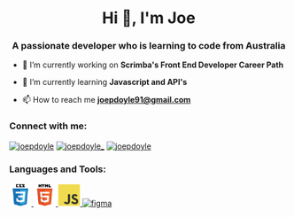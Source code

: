 <h1 align="center">Hi 👋, I'm Joe</h1>
<h3 align="center">A passionate developer who is learning to code from Australia</h3>

- 🔭 I’m currently working on **Scrimba's Front End Developer Career Path**

- 🌱 I’m currently learning **Javascript and API's**

- 📫 How to reach me **joepdoyle91@gmail.com**

<h3 align="left">Connect with me:</h3>
<p align="left">
<a href="https://codepen.io/joepdoyle" target="blank"><img align="center" src="https://raw.githubusercontent.com/rahuldkjain/github-profile-readme-generator/master/src/images/icons/Social/codepen.svg" alt="joepdoyle" height="30" width="40" /></a>
<a href="https://twitter.com/joepdoyle_" target="blank"><img align="center" src="https://raw.githubusercontent.com/rahuldkjain/github-profile-readme-generator/master/src/images/icons/Social/twitter.svg" alt="joepdoyle_" height="30" width="40" /></a>
<a href="https://linkedin.com/in/joepdoyle" target="blank"><img align="center" src="https://raw.githubusercontent.com/rahuldkjain/github-profile-readme-generator/master/src/images/icons/Social/linked-in-alt.svg" alt="joepdoyle" height="30" width="40" /></a>
</p>

<h3 align="left">Languages and Tools:</h3>
<p align="left"> <a href="https://www.w3schools.com/css/" target="_blank"> <img src="https://raw.githubusercontent.com/devicons/devicon/master/icons/css3/css3-original-wordmark.svg" alt="css3" width="40" height="40"/> </a> </a> <a href="https://www.w3.org/html/" target="_blank"> <img src="https://raw.githubusercontent.com/devicons/devicon/master/icons/html5/html5-original-wordmark.svg" alt="html5" width="40" height="40"/> </a> <a href="https://developer.mozilla.org/en-US/docs/Web/JavaScript" target="_blank"> <img src="https://raw.githubusercontent.com/devicons/devicon/master/icons/javascript/javascript-original.svg" alt="javascript" width="40" height="40"/> </a> <a href="https://www.figma.com/" target="_blank"> <img src="https://www.vectorlogo.zone/logos/figma/figma-icon.svg" alt="figma" width="40" height="40"/> </p>
